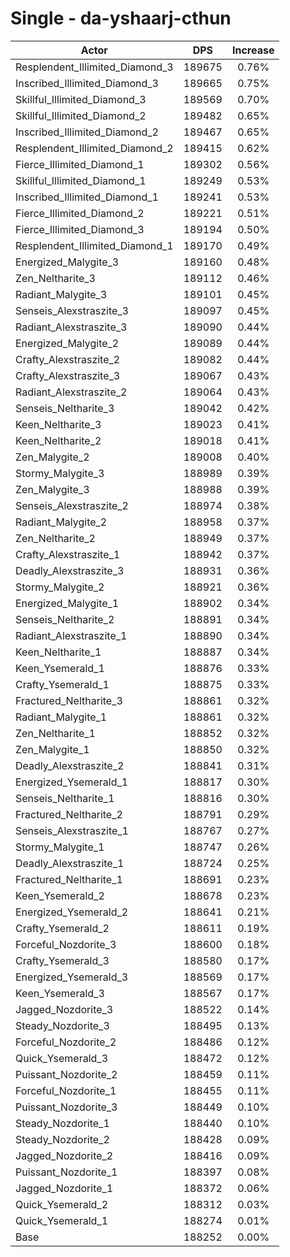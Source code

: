 # Single - da-yshaarj-cthun
| Actor | DPS | Increase |
|---|:---:|:---:|
|Resplendent_Illimited_Diamond_3|189675|0.76%|
|Inscribed_Illimited_Diamond_3|189665|0.75%|
|Skillful_Illimited_Diamond_3|189569|0.70%|
|Skillful_Illimited_Diamond_2|189482|0.65%|
|Inscribed_Illimited_Diamond_2|189467|0.65%|
|Resplendent_Illimited_Diamond_2|189415|0.62%|
|Fierce_Illimited_Diamond_1|189302|0.56%|
|Skillful_Illimited_Diamond_1|189249|0.53%|
|Inscribed_Illimited_Diamond_1|189241|0.53%|
|Fierce_Illimited_Diamond_2|189221|0.51%|
|Fierce_Illimited_Diamond_3|189194|0.50%|
|Resplendent_Illimited_Diamond_1|189170|0.49%|
|Energized_Malygite_3|189160|0.48%|
|Zen_Neltharite_3|189112|0.46%|
|Radiant_Malygite_3|189101|0.45%|
|Senseis_Alexstraszite_3|189097|0.45%|
|Radiant_Alexstraszite_3|189090|0.44%|
|Energized_Malygite_2|189089|0.44%|
|Crafty_Alexstraszite_2|189082|0.44%|
|Crafty_Alexstraszite_3|189067|0.43%|
|Radiant_Alexstraszite_2|189064|0.43%|
|Senseis_Neltharite_3|189042|0.42%|
|Keen_Neltharite_3|189023|0.41%|
|Keen_Neltharite_2|189018|0.41%|
|Zen_Malygite_2|189008|0.40%|
|Stormy_Malygite_3|188989|0.39%|
|Zen_Malygite_3|188988|0.39%|
|Senseis_Alexstraszite_2|188974|0.38%|
|Radiant_Malygite_2|188958|0.37%|
|Zen_Neltharite_2|188949|0.37%|
|Crafty_Alexstraszite_1|188942|0.37%|
|Deadly_Alexstraszite_3|188931|0.36%|
|Stormy_Malygite_2|188921|0.36%|
|Energized_Malygite_1|188902|0.34%|
|Senseis_Neltharite_2|188891|0.34%|
|Radiant_Alexstraszite_1|188890|0.34%|
|Keen_Neltharite_1|188887|0.34%|
|Keen_Ysemerald_1|188876|0.33%|
|Crafty_Ysemerald_1|188875|0.33%|
|Fractured_Neltharite_3|188861|0.32%|
|Radiant_Malygite_1|188861|0.32%|
|Zen_Neltharite_1|188852|0.32%|
|Zen_Malygite_1|188850|0.32%|
|Deadly_Alexstraszite_2|188841|0.31%|
|Energized_Ysemerald_1|188817|0.30%|
|Senseis_Neltharite_1|188816|0.30%|
|Fractured_Neltharite_2|188791|0.29%|
|Senseis_Alexstraszite_1|188767|0.27%|
|Stormy_Malygite_1|188747|0.26%|
|Deadly_Alexstraszite_1|188724|0.25%|
|Fractured_Neltharite_1|188691|0.23%|
|Keen_Ysemerald_2|188678|0.23%|
|Energized_Ysemerald_2|188641|0.21%|
|Crafty_Ysemerald_2|188611|0.19%|
|Forceful_Nozdorite_3|188600|0.18%|
|Crafty_Ysemerald_3|188580|0.17%|
|Energized_Ysemerald_3|188569|0.17%|
|Keen_Ysemerald_3|188567|0.17%|
|Jagged_Nozdorite_3|188522|0.14%|
|Steady_Nozdorite_3|188495|0.13%|
|Forceful_Nozdorite_2|188486|0.12%|
|Quick_Ysemerald_3|188472|0.12%|
|Puissant_Nozdorite_2|188459|0.11%|
|Forceful_Nozdorite_1|188455|0.11%|
|Puissant_Nozdorite_3|188449|0.10%|
|Steady_Nozdorite_1|188440|0.10%|
|Steady_Nozdorite_2|188428|0.09%|
|Jagged_Nozdorite_2|188416|0.09%|
|Puissant_Nozdorite_1|188397|0.08%|
|Jagged_Nozdorite_1|188372|0.06%|
|Quick_Ysemerald_2|188312|0.03%|
|Quick_Ysemerald_1|188274|0.01%|
|Base|188252|0.00%|
